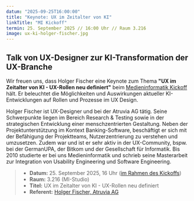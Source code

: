 ```yaml
---
datum: "2025-09-25T16:00:00"
title: "Keynote: UX im Zeitalter von KI"
linkTitle: "MI Kickoff"
termin: 25. September 2025 // 16:00 Uhr // Raum 3.216
image: ux-ki-holger-fischer.jpg
---
```


## Talk von UX-Designer zur KI-Transformation der UX-Branche

Wir freuen uns, dass Holger Fischer eine Keynote zum Thema **"UX im Zeitalter von KI - UX-Rollen neu definiert"** beim [Medieninformatik Kickoff](../2025-09-25-mi-kickoff/) hält. Er beleuchtet die Möglichkeiten und Auswirkungen aktueller KI-Entwicklungen auf Rollen und Prozesse im UX Design.

Holger Fischer ist UX-Designer und bei der Atruvia AG tätig. Seine Schwerpunkte liegen im Bereich Research & Testing sowie in der strategischen Entwicklung einer menschzentrierten Gestaltung. Neben der Projektunterstützung im Kontext Banking-Software, beschäftigt er sich mit der Befähigung der Projektteams, Nutzerzentrierung zu verstehen und umzusetzen. Zudem war und ist er sehr aktiv in der UX-Community, bspw. bei der GermanUPA, der Bitkom und der Gesellschaft für Informatik. Bis 2010 studierte er bei uns Medieninformatik und schrieb seine Masterarbeit zur Integration von Usability Engineering und Software Engineering.

> * **Datum:** 25. September 2025, 16 Uhr ([im Rahmen des Kickoffs](../2025-09-25-mi-kickoff/))
> * **Raum:** 3.216 (MI-Studio)
> * **Titel:** UX im Zeitalter von KI - UX-Rollen neu definiert
> * **Referent:** [Holger Fischer, Atruvia AG](https://www.holgerfischer.info/)